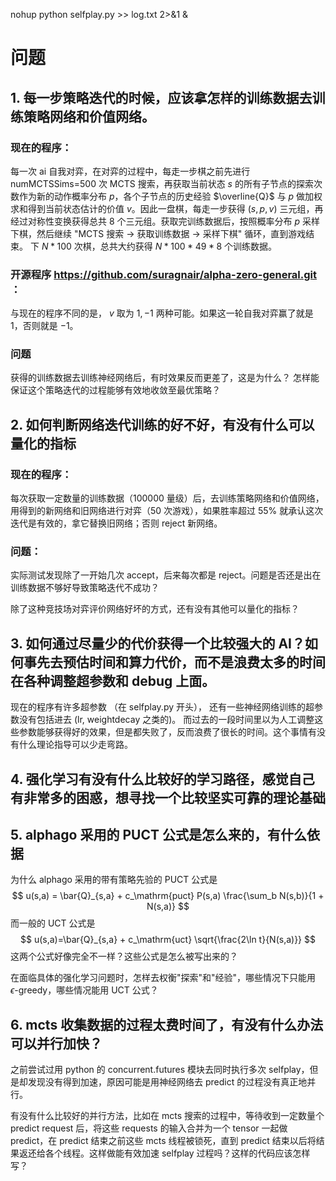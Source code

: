 nohup python selfplay.py >> log.txt 2>&1 &

# 问题

## 1. 每一步策略迭代的时候，应该拿怎样的训练数据去训练策略网络和价值网络。

### 现在的程序：

每一次 ai 自我对弈，在对弈的过程中，每走一步棋之前先进行 numMCTSSims=500 次 MCTS 搜索，再获取当前状态 $s$ 的所有子节点的探索次数作为新的动作概率分布 $p$，各个子节点的历史经验 $\overline{Q}$ 与 $p$ 做加权求和得到当前状态估计的价值 $v$。因此一盘棋，每走一步获得 $(s, p, v)$ 三元组，再经过对称性变换获得总共 8 个三元组。获取完训练数据后，按照概率分布 $p$ 采样下棋，然后继续 "MCTS 搜索 -> 获取训练数据 -> 采样下棋" 循环，直到游戏结束。
下 $N*100$ 次棋，总共大约获得 $N*100*49*8$ 个训练数据。

### 开源程序 https://github.com/suragnair/alpha-zero-general.git ：
与现在的程序不同的是， $v$ 取为 $1,-1$ 两种可能。如果这一轮自我对弈赢了就是 $1$，否则就是 $-1$。

### 问题
获得的训练数据去训练神经网络后，有时效果反而更差了，这是为什么？ 怎样能保证这个策略迭代的过程能够有效地收敛至最优策略？

## 2. 如何判断网络迭代训练的好不好，有没有什么可以量化的指标

### 现在的程序：
每次获取一定数量的训练数据（100000 量级）后，去训练策略网络和价值网络，用得到的新网络和旧网络进行对弈（50 次游戏），如果胜率超过 55% 就承认这次迭代是有效的，拿它替换旧网络；否则 reject 新网络。

### 问题：
实际测试发现除了一开始几次 accept，后来每次都是 reject。问题是否还是出在训练数据不够好导致策略迭代不成功？

除了这种竞技场对弈评价网络好坏的方式，还有没有其他可以量化的指标？

## 3. 如何通过尽量少的代价获得一个比较强大的 AI？如何事先去预估时间和算力代价，而不是浪费太多的时间在各种调整超参数和 debug 上面。

现在的程序有许多超参数 （在 selfplay.py 开头），
还有一些神经网络训练的超参数没有包括进去 (lr, weightdecay 之类的)。
而过去的一段时间里以为人工调整这些参数能够获得好的效果，但是都失败了，反而浪费了很长的时间。这个事情有没有什么理论指导可以少走弯路。

## 4. 强化学习有没有什么比较好的学习路径，感觉自己有非常多的困惑，想寻找一个比较坚实可靠的理论基础

## 5. alphago 采用的 PUCT 公式是怎么来的，有什么依据
为什么 alphago 采用的带有策略先验的 PUCT 公式是
$$
u(s,a) = \bar{Q}_{s,a} + c_\mathrm{puct} P(s,a) \frac{\sum_b N(s,b)}{1 + N(s,a)}
$$
而一般的 UCT 公式是
$$
u(s,a)=\bar{Q}_{s,a} + c_\mathrm{uct} \sqrt{\frac{2\ln t}{N(s,a)}}
$$
这两个公式好像完全不一样？这些公式是怎么被写出来的？

在面临具体的强化学习问题时，怎样去权衡"探索"和"经验"，哪些情况下只能用 $\epsilon$-greedy，哪些情况能用 UCT 公式？

## 6. mcts 收集数据的过程太费时间了，有没有什么办法可以并行加快？

之前尝试过用 python 的 concurrent.futures 模块去同时执行多次 selfplay，但是却发现没有得到加速，原因可能是用神经网络去 predict 的过程没有真正地并行。

有没有什么比较好的并行方法，比如在 mcts 搜索的过程中，等待收到一定数量个 predict request 后，将这些 requests 的输入合并为一个 tensor 一起做 predict，在 predict 结束之前这些 mcts 线程被锁死，直到 predict 结束以后将结果返还给各个线程。这样做能有效加速 selfplay 过程吗？这样的代码应该怎样写？